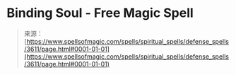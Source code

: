 <!--yml
category: 未分类
date: 2024-06-12 18:37:17
-->

# Binding Soul - Free Magic Spell

> 来源：[https://www.spellsofmagic.com/spells/spiritual_spells/defense_spells/3611/page.html#0001-01-01](https://www.spellsofmagic.com/spells/spiritual_spells/defense_spells/3611/page.html#0001-01-01)